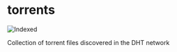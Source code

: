 torrents 
========
![Indexed](https://img.shields.io/badge/indexed-193942-blue)

Collection of torrent files discovered in the DHT network
